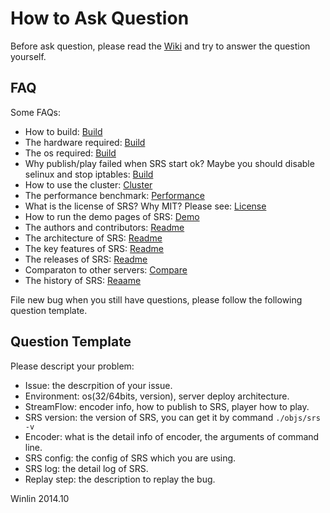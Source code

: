 # How to Ask Question

Before ask question, please read the [Wiki](https://github.com/winlinvip/simple-rtmp-server/wiki) and try to answer the question yourself.

## FAQ

Some FAQs:

* How to build: [Build](https://github.com/winlinvip/simple-rtmp-server/wiki/EN_Build)
* The hardware required: [Build](https://github.com/winlinvip/simple-rtmp-server/wiki/EN_Build)
* The os required: [Build](https://github.com/winlinvip/simple-rtmp-server/wiki/EN_Build)
* Why publish/play failed when SRS start ok? Maybe you should disable selinux and stop iptables: [Build](https://github.com/winlinvip/simple-rtmp-server/wiki/EN_Build)
* How to use the cluster: [Cluster](https://github.com/winlinvip/simple-rtmp-server/wiki/EN_Cluster)
* The performance benchmark: [Performance](https://github.com/winlinvip/simple-rtmp-server/wiki/EN_Performance)
* What is the license of SRS? Why MIT? Please see: [License](https://github.com/winlinvip/simple-rtmp-server/blob/master/LICENSE)
* How to run the demo pages of SRS: [Demo](https://github.com/winlinvip/simple-rtmp-server/wiki/EN_SampleDemo)
* The authors and contributors: [Readme](https://github.com/winlinvip/simple-rtmp-server#authors)
* The architecture of SRS: [Readme](https://github.com/winlinvip/simple-rtmp-server#architecture)
* The key features of SRS: [Readme](https://github.com/winlinvip/simple-rtmp-server#summary)
* The releases of SRS: [Readme](https://github.com/winlinvip/simple-rtmp-server#releases)
* Comparaton to other servers: [Compare](https://github.com/winlinvip/simple-rtmp-server/wiki/EN_Compare)
* The history of SRS: [Reaame](https://github.com/winlinvip/simple-rtmp-server#history)

File new bug when you still have questions, please follow the following question template.

## Question Template

Please descript your problem:
* Issue: the descrpition of your issue.
* Environment: os(32/64bits, version), server deploy architecture.
* StreamFlow: encoder info, how to publish to SRS, player how to play.
* SRS version: the version of SRS, you can get it by command `./objs/srs -v`
* Encoder: what is the detail info of encoder, the arguments of command line.
* SRS config: the config of SRS which you are using.
* SRS log: the detail log of SRS.
* Replay step: the description to replay the bug.

Winlin 2014.10
